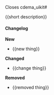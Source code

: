 Closes cdema_uikit#

{{short description}}

#### Changelog

**New**

* {{new thing}}

**Changed**

* {{change thing}}

**Removed**

* {{removed thing}}

